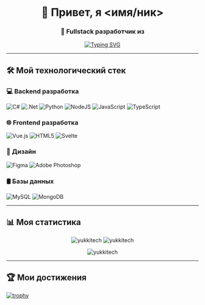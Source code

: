 <h1 align="center">👋 Привет, я <имя/ник></h1>
<h3 align="center">🚀 Fullstack разработчик из <Russia></h3>

<p align="center">
  <a href="https://git.io/typing-svg">
    <img src="https://readme-typing-svg.demolab.com?font=Fira+Code&pause=1000&width=435&lines=Fullstack+%D1%80%D0%B0%D0%B7%D1%80%D0%B0%D0%B1%D0%BE%D1%82%D1%87%D0%B8%D0%BA;C%23%2C+Python%2C+JS+%D1%8D%D0%BD%D1%82%D1%83%D0%B7%D0%B8%D0%B0%D1%81%D1%82;UI%2FUX+%D0%B4%D0%B8%D0%B7%D0%B0%D0%B9%D0%BD%D0%B5%D1%80;%D0%9A%D1%80%D0%B5%D0%B0%D1%82%D0%B8%D0%B2%D0%BD%D1%8B%D0%B9+%D0%BF%D1%80%D0%BE%D1%84%D0%B5%D1%81%D1%81%D0%B8%D0%BE%D0%BD%D0%B0%D0%BB" alt="Typing SVG" />
  </a>
</p>


---

## 🛠 Мой технологический стек

### 💻 Backend разработка
![C#](https://img.shields.io/badge/c%23-%23239120.svg?style=for-the-badge&logo=c-sharp&logoColor=white)
![.Net](https://img.shields.io/badge/.NET-5C2D91?style=for-the-badge&logo=.net&logoColor=white)
![Python](https://img.shields.io/badge/python-3670A0?style=for-the-badge&logo=python&logoColor=ffdd54)
![NodeJS](https://img.shields.io/badge/node.js-6DA55F?style=for-the-badge&logo=node.js&logoColor=white)
![JavaScript](https://img.shields.io/badge/javascript-%23323330.svg?style=for-the-badge&logo=javascript&logoColor=%23F7DF1E)
![TypeScript](https://img.shields.io/badge/typescript-%23007ACC.svg?style=for-the-badge&logo=typescript&logoColor=white)

### 🌐 Frontend разработка
![Vue.js](https://img.shields.io/badge/vuejs-%2335495e.svg?style=for-the-badge&logo=vuedotjs&logoColor=%234FC08D)
![HTML5](https://img.shields.io/badge/html5-%23E34F26.svg?style=for-the-badge&logo=html5&logoColor=white)
![Svelte](https://img.shields.io/badge/svelte-%23f1413d.svg?style=for-the-badge&logo=svelte&logoColor=white)

### 🎨 Дизайн
![Figma](https://img.shields.io/badge/figma-%23F24E1E.svg?style=for-the-badge&logo=figma&logoColor=white)
![Adobe Photoshop](https://img.shields.io/badge/adobe%20photoshop-%2331A8FF.svg?style=for-the-badge&logo=adobe%20photoshop&logoColor=white)

### 🛢 Базы данных
![MySQL](https://img.shields.io/badge/mysql-%2300f.svg?style=for-the-badge&logo=mysql&logoColor=white)
![MongoDB](https://img.shields.io/badge/MongoDB-%234ea94b.svg?style=for-the-badge&logo=mongodb&logoColor=white)

---

## 📊 Моя статистика

<p align="center">
  <img src="https://github-readme-stats.vercel.app/api?username=yukkitech&show_icons=true&theme=radical" alt="yukkitech" />
  <img src="https://github-readme-streak-stats.herokuapp.com/?user=yukkitech&theme=radical" alt="yukkitech" />
</p>

<p align="center">
  <img src="https://github-readme-stats.vercel.app/api/top-langs/?username=yukkitech&layout=compact&theme=radical" alt="yukkitech" />
</p>

---

## 🏆 Мои достижения
[![trophy](https://github-profile-trophy.vercel.app/?username=yukkitech&theme=onedark)](https://github.com/ryo-ma/github-profile-trophy)
